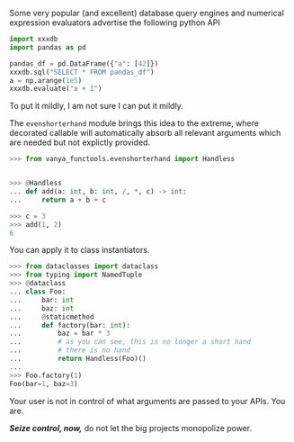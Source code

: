 Some very popular (and excellent) database query engines and numerical expression evaluators advertise the following python API
```python
import xxxdb
import pandas as pd

pandas_df = pd.DataFrame({"a": [42]})
xxxdb.sql("SELECT * FROM pandas_df")
a = np.arange(1e5)
xxxdb.evaluate("a + 1")
```

To put it mildly, I am not sure I can put it mildly.

The `evenshorterhand` module brings this idea to the extreme, where decorated callable will automatically absorb all relevant arguments which are needed but not explictly provided.

```python
>>> from vanya_functools.evenshorterhand import Handless


>>> @Handless
... def add(a: int, b: int, /, *, c) -> int:
...     return a + b + c

>>> c = 3
>>> add(1, 2)
6

```

You can apply it to class instantiators.
```python
>>> from dataclasses import dataclass
>>> from typing import NamedTuple
>>> @dataclass
... class Foo:
...     bar: int
...     baz: int
...     @staticmethod
...     def factory(bar: int):
...         baz = bar * 3
...         # as you can see, this is no longer a short hand
...         # there is no hand
...         return Handless(Foo)()
...
>>> Foo.factory(1)
Foo(bar=1, baz=3)

```

Your user is not in control of what arguments are passed to your APIs. You are.

***Seize control, now,*** do not let the big projects monopolize power.

